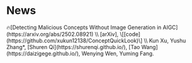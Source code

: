 # News

<style>
  .scrollable {
    max-height: 260px; 
    overflow-y: scroll; 
  }
</style>
<div class='paper-box-text' markdown="1">
🔥[Detecting Malicious Concepts Without Image Generation in AIGC](https://arxiv.org/abs/2502.08921) \\
<span class="conf">[arXiv]</span>,  \[[code](https://github.com/xukun12138/ConceptQuickLook)\] \\
<span class="me">Kun Xu</span>, Yushu Zhang<span class="equal">*</span>, [Shuren Qi](https://shurenqi.github.io/), [Tao Wang](https://daizigege.github.io/), Wenying Wen, Yuming Fang.

</div>




<div class="scrollable">
  <ul>
     <!-- <li><strong>2024.09</strong>: 🎉 <a href="https://arxiv.org/abs/2409.19798">Membership Inference Attacks Cannot Prove that a Model Was Trained On Your Data</a> is accepted by SaTML 2025 </li>-->
     <!-- <li><strong>2024.09</strong>: 🎉 <a href="https://arxiv.org/abs/2406.13352">AgentDojo</a> is accepted by NeurIPS 2024 (dataset and benchmark track).  <a href="https://agentdojo.spylab.ai/">  Benchmark. </a>  </li>-->
     <!-- <li><strong>2024.07</strong>: 🎉 <a href="https://arxiv.org/abs//2404.17399">Evaluations of Machine Learning Privacy Defenses are Misleading</a> is accepted by CCS 2024.  <a href="https://spylab.ai/blog/misleading-privacy-evals/">  Blogpost. </a>  </li>-->
    <!-- <li><strong>2024.07</strong>: <a href="https://arxiv.org/abs/2403.05016"> DiffClass </a> is accepted by ECCV 2024. </li> -->
    <!-- <li><strong>2024.04</strong>: Please feel free to review my first PhD project, <a href="https://arxiv.org/abs//2404.17399">Evaluations of Machine Learning Privacy Defenses are Misleading</a>.  <a href="https://spylab.ai/blog/misleading-privacy-evals/">  Blogpost </a>  </li> -->
    <!-- <li><strong>2024.01</strong>: <a href="https://arxiv.org/abs/2310.10402">Real-Fake</a> is accepted by ICLR 2024.</li>-->
    <!-- <li><strong>2023.10</strong>: Please feel free to review the project I recently collaborated on, <a href="https://arxiv.org/abs/2310.10402">Real-Fake: Effective Training Data Synthesis Through Distribution Matching</a>.</li> -->
    <!-- <li><strong>2023.07</strong>: Two papers are accepted by ICCV 2023 (one first-authored)!</li> -->
        <!-- <li><strong>2023.03</strong>: 🎉 I graduate from ZJU.</li> -->
    <!-- <li><strong>2023.02</strong>: One paper (co-first author) is accepted by CVPR 2023 (<font color="red">Highlight; 2.5% acceptance rate </font>)!</li>
    <li><strong>2023.01</strong>: One first-authored paper is accepted by ICLR 2023!</li>
    <li><strong>2022.11</strong>: One first-authored paper is accepted by AAAI 2023 (<font color="red">Oral</font>)!</li>
    <li><strong>2022.09</strong>: One first-authored paper is accepted by NeurIPS 2022!</li>
    <li><strong>2022.05</strong>: One first-authored paper is accepted by ICML 2022!</li>
    <li><strong>2022.03</strong>: One first-authored paper is accepted by CVPR 2022!</li> -->
  </ul>
</div>




  

